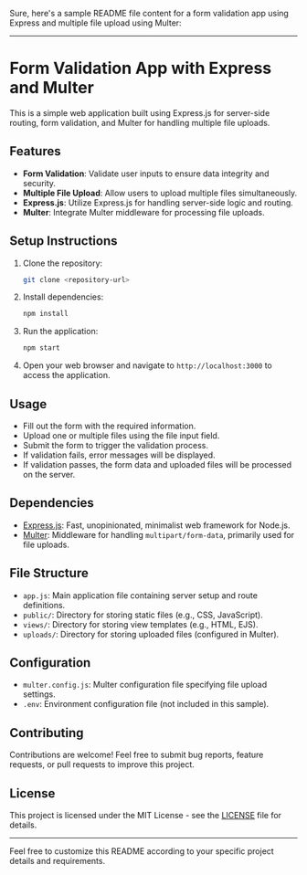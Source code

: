 Sure, here's a sample README file content for a form validation app using Express and multiple file upload using Multer:

---

# Form Validation App with Express and Multer

This is a simple web application built using Express.js for server-side routing, form validation, and Multer for handling multiple file uploads.

## Features

- **Form Validation**: Validate user inputs to ensure data integrity and security.
- **Multiple File Upload**: Allow users to upload multiple files simultaneously.
- **Express.js**: Utilize Express.js for handling server-side logic and routing.
- **Multer**: Integrate Multer middleware for processing file uploads.

## Setup Instructions

1. Clone the repository:

   ```bash
   git clone <repository-url>
   ```

2. Install dependencies:

   ```bash
   npm install
   ```

3. Run the application:

   ```bash
   npm start
   ```

4. Open your web browser and navigate to `http://localhost:3000` to access the application.

## Usage

- Fill out the form with the required information.
- Upload one or multiple files using the file input field.
- Submit the form to trigger the validation process.
- If validation fails, error messages will be displayed.
- If validation passes, the form data and uploaded files will be processed on the server.

## Dependencies

- [Express.js](https://expressjs.com/): Fast, unopinionated, minimalist web framework for Node.js.
- [Multer](https://github.com/expressjs/multer): Middleware for handling `multipart/form-data`, primarily used for file uploads.

## File Structure

- `app.js`: Main application file containing server setup and route definitions.
- `public/`: Directory for storing static files (e.g., CSS, JavaScript).
- `views/`: Directory for storing view templates (e.g., HTML, EJS).
- `uploads/`: Directory for storing uploaded files (configured in Multer).

## Configuration

- `multer.config.js`: Multer configuration file specifying file upload settings.
- `.env`: Environment configuration file (not included in this sample).

## Contributing

Contributions are welcome! Feel free to submit bug reports, feature requests, or pull requests to improve this project.

## License

This project is licensed under the MIT License - see the [LICENSE](LICENSE) file for details.

---

Feel free to customize this README according to your specific project details and requirements.
